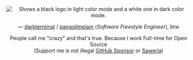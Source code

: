 <p align="center">
    <picture>
      <source media="(prefers-color-scheme: dark)" srcset="https://i.imgur.com/3v4wsW9.png">
      <source media="(prefers-color-scheme: light)" srcset="https://i.imgur.com/YZzfbCZ.png">
      <img alt="Shows a black logo in light color mode and a white one in dark color mode." src="https://avatars.githubusercontent.com/u/32319439?v=4">
    </picture>
</p>
<p align="center">
    &mdash; <a href="https://github.com/darkterminal">darkterminal</a> / <a href="https://x.com/panggilmeiam" target="_blank">panggilmeiam</a> (<em>Software Freestyle Engineer</em>), btw
</p>
<p align="center">
    People call me "crazy" and that's true. Because I work Full-time for Open Source <br /> 
    (Support me is not illegal <a href="https://github.com/sponsors/darkterminal">GitHub Sponsor</a> or <a href="https://saweria.co/darkterminal" target="_blank">Saweria</a>)
</p>

